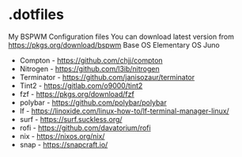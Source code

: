 # .dotfiles

My BSPWM Configuration files
You can download latest version from https://pkgs.org/download/bspwm
Base OS Elementary OS Juno

- Compton       - https://github.com/chjj/compton
- Nitrogen      - https://github.com/l3ib/nitrogen
- Terminator    - https://github.com/janisozaur/terminator
- Tint2         - https://gitlab.com/o9000/tint2
- fzf           - https://pkgs.org/download/fzf
- polybar       - https://github.com/polybar/polybar
- lf            - https://linoxide.com/linux-how-to/lf-terminal-manager-linux/
- surf          - https://surf.suckless.org/
- rofi          - https://github.com/davatorium/rofi
- nix		- https://nixos.org/nix/
- snap		- https://snapcraft.io/
